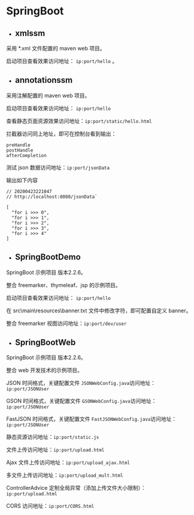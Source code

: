 # SpringBoot





- ## xmlssm

采用 *.xml 文件配置的 maven web 项目。

启动项目查看效果访问地址： `ip:port/hello` 。



- ## annotationssm

采用注解配置的 maven web 项目。

启动项目查看效果访问地址： `ip:port/hello` 

查看静态页面资源效果访问地址：`ip:port/static/hello.html`

拦截器访问同上地址，即可在控制台看到输出：

```
preHandle
postHandle
afterCompletion
```

测试 json 数据访问地址：`ip:port/jsonData`

输出如下内容

```
// 20200423221047
// http://localhost:8080/jsonData`

[
  "for i >>> 0",
  "for i >>> 1",
  "for i >>> 2",
  "for i >>> 3",
  "for i >>> 4"
]
```



- ## SpringBootDemo

SpringBoot 示例项目 版本2.2.6。

整合 freemarker、thymeleaf、jsp 的示例项目。

启动项目查看效果访问地址： `ip:port/hello` 

在 src\main\resources\banner.txt 文件中修改字符，即可配置自定义 banner。

整合 freemarker 视图访问地址：`ip:port/dev/user`



- ## SpringBootWeb

SpringBoot 示例项目 版本2.2.6。

整合 web 开发技术的示例项目。

JSON 时间格式，关键配置文件 `JSONWebConfig.java`访问地址：`ip:port/JSONUser`

GSON 时间格式，关键配置文件 `GSONWebConfig.java`访问地址：`ip:port/JSONUser`

FastJSON 时间格式，关键配置文件 `FastJSONWebConfig.java`访问地址：`ip:port/JSONUser`

静态资源访问地址：`ip:port/static.js`

文件上传访问地址：`ip:port/upload.html`

Ajax 文件上传访问地址：`ip:port/upload_ajax.html`

多文件上传访问地址：`ip:port/upload_mult.html`

ControllerAdvice 定制全局异常（添加上传文件大小限制）：`ip:port/upload.html`

CORS 访问地址：`ip:port/CORS.html`